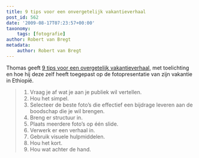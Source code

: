 ```yaml
---
title: 9 tips voor een onvergetelijk vakantieverhaal
post_id: 562
date: '2009-08-17T07:23:57+00:00'
taxonomy:
    tags: [fotografie]
author: Robert van Bregt
metadata:
    author: Robert van Bregt
---
```

Thomas geeft [9 tips voor een overgetelijk vakantieverhaal](http://thomasgeusens.wordpress.com/2009/08/16/vakantiefotos-presenteren-9-tips-voor-een-onvergetelijk-vakantieverhaal/), met toelichting en hoe hij deze zelf heeft toegepast op de fotopresentatie van zijn vakantie in Ethiopië.

> 1. Vraag je af wat je aan je publiek wil vertellen.
> 2. Hou het simpel.
> 3. Selecteer de beste foto’s die effectief een bijdrage leveren aan de boodschap die je wil brengen.
> 4. Breng er structuur in.
> 5. Plaats meerdere foto’s op één slide.
> 6. Verwerk er een verhaal in.
> 7. Gebruik visuele hulpmiddelen.
> 8. Hou het kort.
> 9. Hou wat achter de hand.